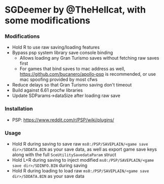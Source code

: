 # SGDeemer by @TheHellcat, with some modifications

### Modifications

- Hold R to use raw saving/loading features
- Bypass psp system library save console binding
	- Allows loading any Gran Turismo saves without fetching raw saves first
	- For games that bind saves to mac address as well, https://github.com/bucanero/apollo-psp is recommended, or use mac spoofing provided by most cfws
- Reduce delays so that Gran Turismo saving don't timeout
- Build against 6.61 procfw libraries
- Update SDParams->dataSize after loading raw save

### Installation

- PSP: https://www.reddit.com/r/PSP/wiki/plugins/

### Usage

- Hold R during saving to save raw `ms0:/PSP/SAVEPLAIN/<game save dir>/SDDATA.BIN` as your save data, as well as export game save keys along with the full `SceUtilitySavedataParam` struct
- Hold L+R during saving to inject modified `ms0:/PSP/SAVEPLAIN/<game save dir>/SDINFO.BIN` during saving
- Hold R during loading to load raw `ms0:/PSP/SAVEPLAIN/<game save dir>/SDDATA.BIN` as your save data
